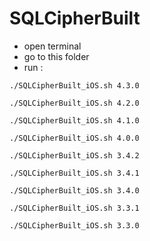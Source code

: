 # SQLCipherBuilt

- open terminal 
- go to this folder 
- run : 

```
./SQLCipherBuilt_iOS.sh 4.3.0
```

```
./SQLCipherBuilt_iOS.sh 4.2.0
```

```
./SQLCipherBuilt_iOS.sh 4.1.0
```

```
./SQLCipherBuilt_iOS.sh 4.0.0
```

```
./SQLCipherBuilt_iOS.sh 3.4.2
```

```
./SQLCipherBuilt_iOS.sh 3.4.1
```

```
./SQLCipherBuilt_iOS.sh 3.4.0
```

```
./SQLCipherBuilt_iOS.sh 3.3.1
```

```
./SQLCipherBuilt_iOS.sh 3.3.0
```